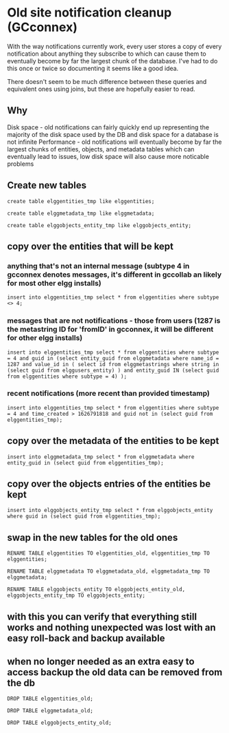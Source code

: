 # Old site notification cleanup (GCconnex)
With the way notifications currently work, every user stores a copy of every notification about anything they subscribe to which can cause them to eventually become by far the largest chunk of the database.
I've had to do this once or twice so documenting it seems like a good idea.

There doesn't seem to be much difference between these queries and equivalent ones using joins, but these are hopefully easier to read.

## Why
Disk space - old notifications can fairly quickly end up representing the majority of the disk space used by the DB and disk space for a database is not infinite
Performance - old notifications will eventually become by far the largest chunks of entities, objects, and metadata tables which can eventually lead to issues, low disk space will also cause more noticable problems

## Create new tables
`create table elggentities_tmp like elggentities;`

`create table elggmetadata_tmp like elggmetadata;`

`create table elggobjects_entity_tmp like elggobjects_entity;`

## copy over the entities that will be kept
### anything that's not an internal message (subtype 4 in gcconnex denotes messages, it's different in gccollab an likely for most other elgg installs)
`insert into elggentities_tmp select * from elggentities where subtype <> 4;`
### messages that are not notifications - those from users (1287 is the metastring ID for 'fromID' in gcconnex, it will be different for other elgg installs)
`insert into elggentities_tmp select * from elggentities where subtype = 4 and guid in (select entity_guid from elggmetadata where name_id = 1287 and value_id in ( select id from elggmetastrings where string in (select guid from elggusers_entity) ) and entity_guid IN (select guid from elggentities where subtype = 4) );`
### recent notifications (more recent than provided timestamp)
`insert into elggentities_tmp select * from elggentities where subtype = 4 and time_created > 1626791818 and guid not in (select guid from elggentities_tmp);`

## copy over the metadata of the entities to be kept
`insert into elggmetadata_tmp select * from elggmetadata where entity_guid in (select guid from elggentities_tmp);`

## copy over the objects entries of the entities be kept
`insert into elggobjects_entity_tmp select * from elggobjects_entity where guid in (select guid from elggentities_tmp);`

## swap in the new tables for the old ones
`RENAME TABLE elggentities TO elggentities_old, elggentities_tmp TO elggentities;`

`RENAME TABLE elggmetadata TO elggmetadata_old, elggmetadata_tmp TO elggmetadata;`

`RENAME TABLE elggobjects_entity TO elggobjects_entity_old, elggobjects_entity_tmp TO elggobjects_entity;`

## with this you can verify that everything still works and nothing unexpected was lost with an easy roll-back and backup available

## when no longer needed as an extra easy to access backup the old data can be removed from the db
`DROP TABLE elggentities_old;`

`DROP TABLE elggmetadata_old;`

`DROP TABLE elggobjects_entity_old;`
